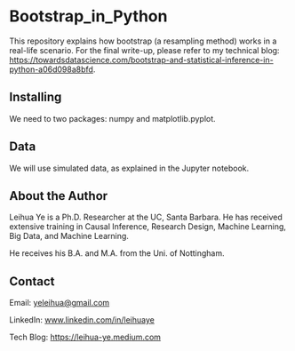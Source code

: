 # Bootstrap_in_Python

This repository explains how bootstrap (a resampling method) works in a real-life scenario. 
For the final write-up, please refer to my technical blog: https://towardsdatascience.com/bootstrap-and-statistical-inference-in-python-a06d098a8bfd.

## Installing
We need to two packages: numpy and matplotlib.pyplot. 

## Data
We will use simulated data, as explained in the Jupyter notebook.

## About the Author

Leihua Ye is a Ph.D. Researcher at the UC, Santa Barbara. He has received extensive training in Causal Inference, Research Design, Machine Learning, Big Data, and Machine Learning. 

He receives his B.A. and M.A. from the Uni. of Nottingham. 

## Contact

Email: yeleihua@gmail.com

LinkedIn: www.linkedin.com/in/leihuaye

Tech Blog: https://leihua-ye.medium.com
